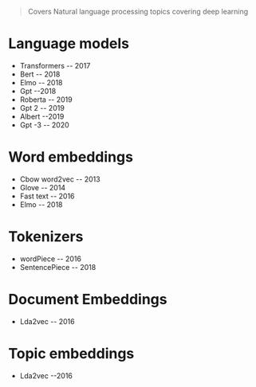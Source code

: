 > Covers Natural language processing topics covering deep learning

# Language models

- Transformers -- 2017
- Bert -- 2018
- Elmo -- 2018
- Gpt --2018
- Roberta -- 2019
- Gpt 2 -- 2019
- Albert --2019
- Gpt -3 -- 2020

# Word embeddings

- Cbow word2vec -- 2013
- Glove -- 2014
- Fast text -- 2016
- Elmo -- 2018

# Tokenizers

- wordPiece -- 2016
- SentencePiece -- 2018

# Document Embeddings

- Lda2vec -- 2016

# Topic embeddings

- Lda2vec --2016
